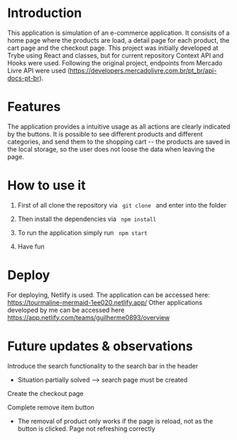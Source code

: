 # Introduction

This application is simulation of an e-commerce application. It consisits of a home page where the products are load, a detail page for each product, the cart page and the checkout page. This project was initially developed at Trybe using React and classes, but for current repository Context API and Hooks were used. Following the original project, endpoints from Mercado Livre API were used (https://developers.mercadolivre.com.br/pt_br/api-docs-pt-br). 

# Features

The application provides a intuitive usage as all actions are clearly indicated by the buttons. It is possible to see different products and different categories, and send them to the shopping cart -- the products are saved in the local storage, so the user does not loose the data when leaving the page. 

# How to use it 
   
1) First of all clone the repository via <code> git clone </code>  and enter into the folder 

2) Then install the dependencies via <code> npm install </code>

3) To run the application simply run <code> npm start </code>

4) Have fun

# Deploy

For deploying, Netlify is used. The application can be accessed here: https://tourmaline-mermaid-1ee020.netlify.app/
Other applications developed by me can be accessed here https://app.netlify.com/teams/guilherme0893/overview

# Future updates & observations

Introduce the search functionality to the search bar in the header
   - Situation partially solved --> search page must be created

Create the checkout page

Complete remove item button
   - The removal of product only works if the page is reload, not as the button is clicked. Page not refreshing correctly
